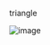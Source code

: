 triangle

![image](https://github.com/user-attachments/assets/250f537c-6cc2-49b3-8997-601f80f13464)
